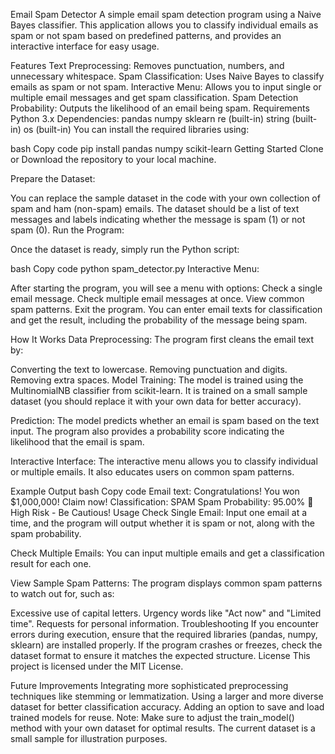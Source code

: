 Email Spam Detector
A simple email spam detection program using a Naive Bayes classifier. This application allows you to classify individual emails as spam or not spam based on predefined patterns, and provides an interactive interface for easy usage.

Features
Text Preprocessing: Removes punctuation, numbers, and unnecessary whitespace.
Spam Classification: Uses Naive Bayes to classify emails as spam or not spam.
Interactive Menu: Allows you to input single or multiple email messages and get spam classification.
Spam Detection Probability: Outputs the likelihood of an email being spam.
Requirements
Python 3.x
Dependencies:
pandas
numpy
sklearn
re (built-in)
string (built-in)
os (built-in)
You can install the required libraries using:

bash
Copy code
pip install pandas numpy scikit-learn
Getting Started
Clone or Download the repository to your local machine.

Prepare the Dataset:

You can replace the sample dataset in the code with your own collection of spam and ham (non-spam) emails. The dataset should be a list of text messages and labels indicating whether the message is spam (1) or not spam (0).
Run the Program:

Once the dataset is ready, simply run the Python script:

bash
Copy code
python spam_detector.py
Interactive Menu:

After starting the program, you will see a menu with options:
Check a single email message.
Check multiple email messages at once.
View common spam patterns.
Exit the program.
You can enter email texts for classification and get the result, including the probability of the message being spam.

How It Works
Data Preprocessing: The program first cleans the email text by:

Converting the text to lowercase.
Removing punctuation and digits.
Removing extra spaces.
Model Training: The model is trained using the MultinomialNB classifier from scikit-learn. It is trained on a small sample dataset (you should replace it with your own data for better accuracy).

Prediction: The model predicts whether an email is spam based on the text input. The program also provides a probability score indicating the likelihood that the email is spam.

Interactive Interface: The interactive menu allows you to classify individual or multiple emails. It also educates users on common spam patterns.

Example Output
bash
Copy code
Email text: Congratulations! You won $1,000,000! Claim now!
Classification: SPAM
Spam Probability: 95.00%
🚫 High Risk - Be Cautious!
Usage
Check Single Email: Input one email at a time, and the program will output whether it is spam or not, along with the spam probability.

Check Multiple Emails: You can input multiple emails and get a classification result for each one.

View Sample Spam Patterns: The program displays common spam patterns to watch out for, such as:

Excessive use of capital letters.
Urgency words like "Act now" and "Limited time".
Requests for personal information.
Troubleshooting
If you encounter errors during execution, ensure that the required libraries (pandas, numpy, sklearn) are installed properly.
If the program crashes or freezes, check the dataset format to ensure it matches the expected structure.
License
This project is licensed under the MIT License.

Future Improvements
Integrating more sophisticated preprocessing techniques like stemming or lemmatization.
Using a larger and more diverse dataset for better classification accuracy.
Adding an option to save and load trained models for reuse.
Note:
Make sure to adjust the train_model() method with your own dataset for optimal results. The current dataset is a small sample for illustration purposes.
